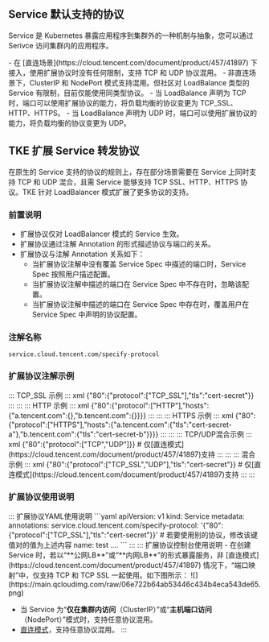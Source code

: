 ##  Service 默认支持的协议

 Service 是 Kubernetes 暴露应用程序到集群外的一种机制与抽象，您可以通过 Serivce 访问集群内的应用程序。


<dx-alert infotype="notice" title="">
- 在 [直连场景](https://cloud.tencent.com/document/product/457/41897) 下接入，使用扩展协议时没有任何限制，支持 TCP 和 UDP 协议混用。
- 非直连场景下，ClusterIP 和 NodePort 模式支持混用。但社区对 LoadBalance 类型的 Service 有限制，目前仅能使用同类型协议。
- 当 LoadBalance 声明为 TCP 时，端口可以使用扩展协议的能力，将负载均衡的协议变更为 TCP_SSL、HTTP、HTTPS。
- 当 LoadBalance 声明为 UDP 时，端口可以使用扩展协议的能力，将负载均衡的协议变更为 UDP。
</dx-alert>



## TKE 扩展 Service 转发协议

在原生的 Service 支持的协议的规则上，存在部分场景需要在 Service 上同时支持 TCP 和 UDP 混合，且需 Service 能够支持 TCP SSL、HTTP、HTTPS 协议。TKE 针对 LoadBalancer 模式扩展了更多协议的支持。



### 前置说明

- 扩展协议仅对 LoadBalancer 模式的 Service 生效。
- 扩展协议通过注解 Annotation 的形式描述协议与端口的关系。
- 扩展协议与注解 Annotation 关系如下：
   - 当扩展协议注解中没有覆盖 Service Spec 中描述的端口时，Service Spec 按照用户描述配置。
   - 当扩展协议注解中描述的端口在 Service Spec 中不存在时，忽略该配置。
   - 当扩展协议注解中描述的端口在 Service Spec 中存在时，覆盖用户在 Service Spec 中声明的协议配置。



### 注解名称
`service.cloud.tencent.com/specify-protocol`

### 扩展协议注解示例

<dx-tabs>
::: TCP_SSL 示例
<dx-codeblock>
::: xml 
{"80":{"protocol":["TCP_SSL"],"tls":"cert-secret"}}
:::
</dx-codeblock>
:::
::: HTTP 示例
<dx-codeblock>
::: xml 
{"80":{"protocol":["HTTP"],"hosts":{"a.tencent.com":{},"b.tencent.com":{}}}}
:::
</dx-codeblock>
:::
::: HTTPS 示例
<dx-codeblock>
::: xml 
 {"80":{"protocol":["HTTPS"],"hosts":{"a.tencent.com":{"tls":"cert-secret-a"},"b.tencent.com":{"tls":"cert-secret-b"}}}}
:::
</dx-codeblock>
:::
::: TCP/UDP混合示例
<dx-codeblock>
::: xml 
{"80":{"protocol":["TCP","UDP"]}} # 仅[直连模式](https://cloud.tencent.com/document/product/457/41897)支持
:::
</dx-codeblock>
:::
::: 混合示例
<dx-codeblock>
::: xml 
 {"80":{"protocol":["TCP_SSL","UDP"],"tls":"cert-secret"}} # 仅[直连模式](https://cloud.tencent.com/document/product/457/41897)支持
:::
</dx-codeblock>
:::
</dx-tabs>




### 扩展协议使用说明
<dx-tabs>
::: 扩展协议YAML使用说明
```yaml
apiVersion: v1
kind: Service
metadata:
    annotations:  
      service.cloud.tencent.com/specify-protocol: '{"80":{"protocol":["TCP_SSL"],"tls":"cert-secret"}}' # 若要使用别的协议，修改该键值对的值为上述内容
    name: test
   ....
```
:::
::: 扩展协议控制台使用说明
- 在创建 Service 时，若以“**公网LB**”或“**内网LB**”的形式暴露服务，非 [直连模式](https://cloud.tencent.com/document/product/457/41897) 情况下，“端口映射”中，仅支持 TCP 和 TCP SSL 一起使用。如下图所示：
![](https://main.qcloudimg.com/raw/06e722b64ab53446c434b4eca543de65.png)

- 当 Service 为“**仅在集群内访问**（ClusterIP）”或“**主机端口访问**（NodePort）”模式时，支持任意协议混用。
- [直连模式](https://cloud.tencent.com/document/product/457/41897)，支持任意协议混用。
:::
</dx-tabs>



